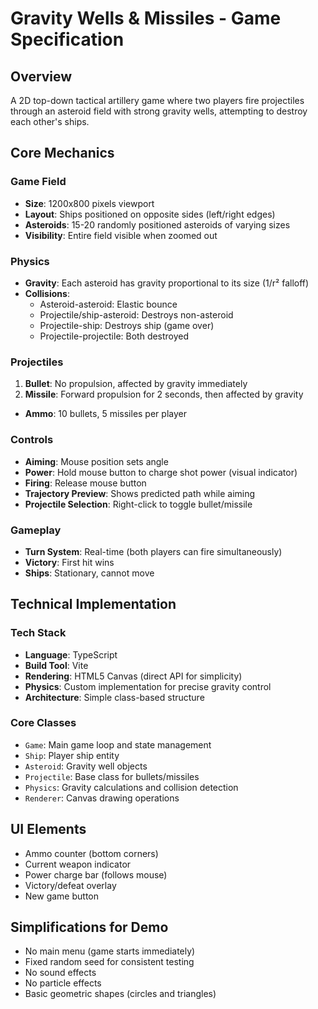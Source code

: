 # Gravity Wells & Missiles - Game Specification

## Overview
A 2D top-down tactical artillery game where two players fire projectiles through an asteroid field with strong gravity wells, attempting to destroy each other's ships.

## Core Mechanics

### Game Field
- **Size**: 1200x800 pixels viewport
- **Layout**: Ships positioned on opposite sides (left/right edges)
- **Asteroids**: 15-20 randomly positioned asteroids of varying sizes
- **Visibility**: Entire field visible when zoomed out

### Physics
- **Gravity**: Each asteroid has gravity proportional to its size (1/r² falloff)
- **Collisions**: 
  - Asteroid-asteroid: Elastic bounce
  - Projectile/ship-asteroid: Destroys non-asteroid
  - Projectile-ship: Destroys ship (game over)
  - Projectile-projectile: Both destroyed

### Projectiles
1. **Bullet**: No propulsion, affected by gravity immediately
2. **Missile**: Forward propulsion for 2 seconds, then affected by gravity
- **Ammo**: 10 bullets, 5 missiles per player

### Controls
- **Aiming**: Mouse position sets angle
- **Power**: Hold mouse button to charge shot power (visual indicator)
- **Firing**: Release mouse button
- **Trajectory Preview**: Shows predicted path while aiming
- **Projectile Selection**: Right-click to toggle bullet/missile

### Gameplay
- **Turn System**: Real-time (both players can fire simultaneously)
- **Victory**: First hit wins
- **Ships**: Stationary, cannot move

## Technical Implementation

### Tech Stack
- **Language**: TypeScript
- **Build Tool**: Vite
- **Rendering**: HTML5 Canvas (direct API for simplicity)
- **Physics**: Custom implementation for precise gravity control
- **Architecture**: Simple class-based structure

### Core Classes
- `Game`: Main game loop and state management
- `Ship`: Player ship entity
- `Asteroid`: Gravity well objects
- `Projectile`: Base class for bullets/missiles
- `Physics`: Gravity calculations and collision detection
- `Renderer`: Canvas drawing operations

## UI Elements
- Ammo counter (bottom corners)
- Current weapon indicator
- Power charge bar (follows mouse)
- Victory/defeat overlay
- New game button

## Simplifications for Demo
- No main menu (game starts immediately)
- Fixed random seed for consistent testing
- No sound effects
- No particle effects
- Basic geometric shapes (circles and triangles)